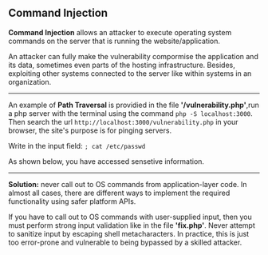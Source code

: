 ## Command Injection

**Command Injection** allows an attacker to execute operating system commands on the server that is running the website/application.

An attacker can fully make the vulnerability compormise the application and its data, sometimes even parts of the hosting infrastructure. Besides, exploiting other systems connected to the server like within systems in an organization.

---

An example of **Path Traversal** is providied in the file **'/vulnerability.php'**,run a php server with the terminal using the command `php -S localhost:3000`. Then search the url `http://localhost:3000/vulnerability.php` in your browser, the site's purpose is for pinging servers.

Write in the input field:
`; cat /etc/passwd`

As shown below, you have accessed sensetive information.

---

**Solution:** never call out to OS commands from application-layer code. In almost all cases, there are different ways to implement the required functionality using safer platform APIs.

If you have to call out to OS commands with user-supplied input, then you must perform strong input validation like in the file **'fix.php'**. Never attempt to sanitize input by escaping shell metacharacters. In practice, this is just too error-prone and vulnerable to being bypassed by a skilled attacker. 